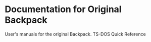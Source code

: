 # Documentation for Original Backpack

User's manuals for the original Backpack.
TS-DOS Quick Reference


